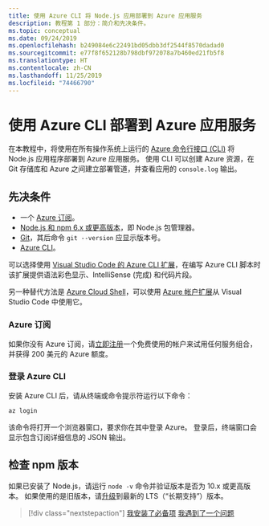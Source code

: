 ```yaml
---
title: 使用 Azure CLI 将 Node.js 应用部署到 Azure 应用服务
description: 教程第 1 部分：简介和先决条件。
ms.topic: conceptual
ms.date: 09/24/2019
ms.openlocfilehash: b249084e6c22491bd05dbb3df2544f8570dadad0
ms.sourcegitcommit: e77f8f652128b798dbf972078a7b460ed21fb5f8
ms.translationtype: HT
ms.contentlocale: zh-CN
ms.lasthandoff: 11/25/2019
ms.locfileid: "74466790"
---
```

# <a name="deploy-to-azure-app-service-using-the-azure-cli"></a>使用 Azure CLI 部署到 Azure 应用服务

在本教程中，将使用在所有操作系统上运行的 [Azure 命令行接口 (CLI)](https://docs.microsoft.com/cli/azure/overview?view=azure-cli-latest) 将 Node.js 应用程序部署到 Azure 应用服务。 使用 CLI 可以创建 Azure 资源，在 Git 存储库和 Azure 之间建立部署管道，并查看应用的 `console.log` 输出。

## <a name="prerequisites"></a>先决条件

- 一个 [Azure 订阅](#azure-subscription)。
- [Node.js 和 npm 6.x 或更高版本](https://nodejs.org/en/download)，即 Node.js 包管理器。
- [Git](https://git-scm.com/downloads)，其后命令 `git --version` 应显示版本号。
- [Azure CLI](https://docs.microsoft.com/cli/azure/install-azure-cli)。

可以选择使用 [Visual Studio Code 的 Azure CLI 扩展](https://marketplace.visualstudio.com/items?itemName=ms-vscode.azurecli)，在编写 Azure CLI 脚本时该扩展提供语法彩色显示、IntelliSense (完成) 和代码片段。

另一种替代方法是 [Azure Cloud Shell](https://docs.microsoft.com/azure/cloud-shell/overview)，可以使用 [Azure 帐户扩展](https://marketplace.visualstudio.com/items?itemName=ms-vscode.azure-account)从 Visual Studio Code 中使用它。

### <a name="azure-subscription"></a>Azure 订阅

如果你没有 Azure 订阅，请[立即注册](https://azure.microsoft.com/free/?utm_source=campaign&utm_campaign=vscode-tutorial-node-git&mktingSource=vscode-tutorial-node-git)一个免费使用的帐户来试用任何服务组合，并获得 200 美元的 Azure 额度。

### <a name="sign-in-to-the-azure-cli"></a>登录 Azure CLI

安装 Azure CLI 后，请从终端或命令提示符运行以下命令：

```bash
az login
```

该命令将打开一个浏览器窗口，要求你在其中登录 Azure。 登录后，终端窗口会显示包含订阅详细信息的 JSON 输出。

## <a name="check-npm-version"></a>检查 npm 版本

如果已安装了 Node.js，请运行 `node -v` 命令并验证版本是否为 10.x 或更高版本。 如果使用的是旧版本，请[升级](https://nodejs.org/en/download/)到最新的 LTS（“长期支持”）版本。

> [!div class="nextstepaction"]
> [我安装了必备项](tutorial-vscode-azure-cli-node-02.md) [我遇到了一个问题](https://www.research.net/r/PWZWZ52?tutorial=node-deployment&step=getting-started)
